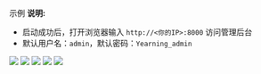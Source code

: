<!-- 这里写应用的【make命令的备注信息】位于文档最后端 -->

示例
**说明:**

- 启动成功后，打开浏览器输入 `http://<你的IP>:8000` 访问管理后台
- 默认用户名：`admin`，默认密码：`Yearning_admin`

![](img/login.png)
![](img/dash.png)
![](img/audit.png)
![](img/query.png)
![](img/record.png)
